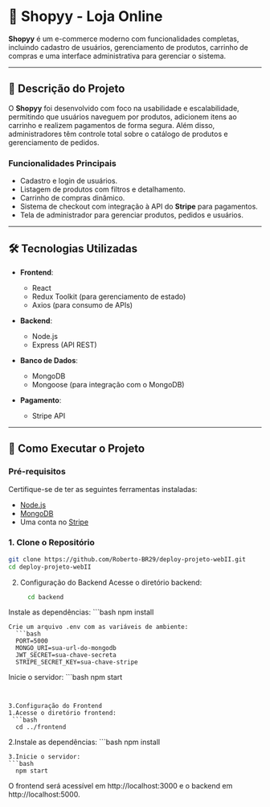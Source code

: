 # 🛒 Shopyy - Loja Online

**Shopyy** é um e-commerce moderno com funcionalidades completas, incluindo cadastro de usuários, gerenciamento de produtos, carrinho de compras e uma interface administrativa para gerenciar o sistema.

---

## 📖 Descrição do Projeto

O **Shopyy** foi desenvolvido com foco na usabilidade e escalabilidade, permitindo que usuários naveguem por produtos, adicionem itens ao carrinho e realizem pagamentos de forma segura. Além disso, administradores têm controle total sobre o catálogo de produtos e gerenciamento de pedidos.

### **Funcionalidades Principais**
- Cadastro e login de usuários.
- Listagem de produtos com filtros e detalhamento.
- Carrinho de compras dinâmico.
- Sistema de checkout com integração à API do **Stripe** para pagamentos.
- Tela de administrador para gerenciar produtos, pedidos e usuários.

---

## 🛠️ Tecnologias Utilizadas

- **Frontend**:
  - React
  - Redux Toolkit (para gerenciamento de estado)
  - Axios (para consumo de APIs)

- **Backend**:
  - Node.js
  - Express (API REST)

- **Banco de Dados**:
  - MongoDB
  - Mongoose (para integração com o MongoDB)

- **Pagamento**:
  - Stripe API

---

## 🚀 Como Executar o Projeto

### Pré-requisitos
Certifique-se de ter as seguintes ferramentas instaladas:
- [Node.js](https://nodejs.org/)
- [MongoDB](https://www.mongodb.com/)
- Uma conta no [Stripe](https://stripe.com/)

### 1. Clone o Repositório
```bash
git clone https://github.com/Roberto-BR29/deploy-projeto-webII.git
cd deploy-projeto-webII
```

2. Configuração do Backend
   Acesse o diretório backend:
   ```bash
     cd backend
   ```
  Instale as dependências:
     ```bash
     npm install
   ```
  Crie um arquivo .env com as variáveis de ambiente:
     ```bash
     PORT=5000
     MONGO_URI=sua-url-do-mongodb
     JWT_SECRET=sua-chave-secreta
     STRIPE_SECRET_KEY=sua-chave-stripe
   ```
  Inicie o servidor:
     ```bash
     npm start
   ```


3.Configuração do Frontend
  1.Acesse o diretório frontend:
    ```bash
     cd ../frontend
   ```
  2.Instale as dependências:
      ```bash
     npm install
   ```
  3.Inicie o servidor:
   ```bash
     npm start
   ```
O frontend será acessível em http://localhost:3000 e o backend em http://localhost:5000.
